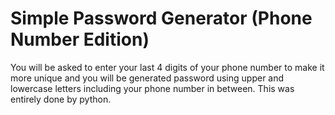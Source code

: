 # Simple Password Generator (Phone Number Edition)
You will be asked to enter your last 4 digits of your phone number to make it more unique and you will be generated password using upper and lowercase letters including your phone number in between.
This was entirely done by python.

